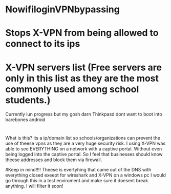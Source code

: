 # NowifiloginVPNbypassing
# Stops X-VPN from being allowed to connect to its ips
# X-VPN servers list (Free servers are only in this list as they are the most commonly used among school students.)
Currently iun progress but my gosh darn Thinkpasd dont want to boot into barebones android

#
What is this?
its a ip/domain list so schools/organizations can prevent the use of theese vpns as they are a very huge security risk. I using X-VPN was able to see EVERYTHING on a network with a captive portal. Without even being logged into the captive portal. So I feel that businesses should know theese addresses and block them via firewall.

#Keep in mind!!!!
Theese is evertyhing that came out of the DNS with everything closed exeept for wireshark and X-VPN on a windows pc I would go through this in a test enviroment and make sure it doesent break anything. I will filter it soon!
